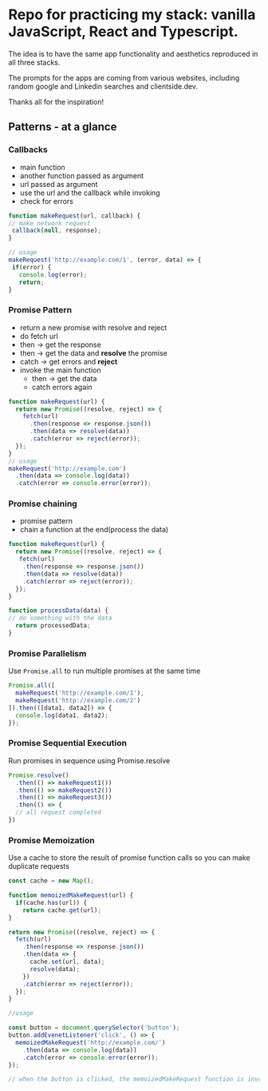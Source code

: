 # Repo for practicing my stack: vanilla JavaScript, React and Typescript.

The idea is to have the same app functionality and aesthetics reproduced in all three stacks.

The prompts for the apps are coming from various websites, including random google and Linkedin searches and clientside.dev.

Thanks all for the inspiration!

## Patterns - at a glance

### Callbacks

- main function
- another function passed as argument
- url passed as argument
- use the url and the callback while invoking
- check for errors

```JavaScript
function makeRequest(url, callback) {
// make network request
 callback(null, response);
}

// usage
makeRequest('http://example.com/1', (error, data) => {
 if(error) {
   console.log(error);
   return;
}
```

### Promise Pattern

- return a new promise with resolve and reject
- do fetch url
- then -> get the response
- then -> get the data and **resolve** the promise
- catch -> get errors and **reject**
- invoke the main function
  - then -> get the data
  - catch errors again

```JavaScript
function makeRequest(url) {
  return new Promise((resolve, reject) => {
    fetch(url)
      .then(response => response.json())
      .then(data => resolve(data))
      .catch(error => reject(error));
  });
}
// usage
makeRequest('http://example.com')
  .then(data => console.log(data))
  .catch(error => console.error(error));
```

### Promise chaining

- promise pattern
- chain a function at the end(process the data)

```JavaScript
function makeRequest(url) {
  return new Promise((resolve, reject) => {
   fetch(url)
    .then(response => response.json())
    .then(data => resolve(data))
    .catch(error => reject(error));
  });
}

function processData(data) {
// do something with the data
  return processedData;
}
```

### Promise Parallelism

Use `Promise.all` to run multiple promises at the same time

```JavaScript
Promise.all([
  makeRequest('http://example.com/1'),
  makeRequest('http://example.com/2')
]).then(([data1, data2]) => {
  console.log(data1, data2);
});

```

### Promise Sequential Execution

Run promises in sequence using Promise.resolve

```JavaScript
Promise.resolve()
  .then(() => makeRequest1())
  .then(() => makeRequest2())
  .then(() => makeRequest3())
  .then(() => {
  // all request completed
})
```

### Promise Memoization

Use a cache to store the result of promise function calls so you can make duplicate requests

```JavaScript
const cache = new Map();

function memoizedMakeRequest(url) {
  if(cache.has(url)) {
    return cache.get(url);
}

return new Promise((resolve, reject) => {
  fetch(url)
    .then(response => response.json())
    .then(data => {
      cache.set(url, data);
      resolve(data);
    })
    .catch(error => reject(error));
  });
}

//usage

const button = document.querySelector('button');
button.addEvenetListener('click', () => {
  memoizedMakeRequest('http://example.com/')
    .then(data => console.log(data))
    .catch(error => console.error(error));
});

// when the button is clicked, the memoizedMakeRequest function is invoked. If the request URL is already cached, the cached data is returned, otherwise a new request is made and cached for future request

```
